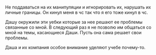 Не поддаваться на их манипуляции и игнорировать их, нарушать их личные границы. Он кинул меня в чс так что я его тоже кинул в чс.

Дашу окружили эти уебки которые за нее решают ее проблемы связанные со мной. В следующий раз я не позволю им общаться со мной на темы, касающиеся Даши. Пусть она сама решает свои проблемы.

Даша и их компания особое внимание уделяют учебе почему-то. 